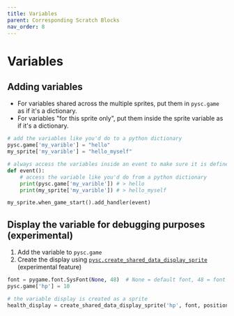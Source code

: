 ```yaml
---
title: Variables
parent: Corresponding Scratch Blocks
nav_order: 8
---
```


# Variables

## Adding variables
- For variables shared across the multiple sprites, put them in `pysc.game` as if it's a dictionary.
- For variables "for this sprite only", put them inside the sprite variable as if it's a dictionary.

```python
# add the variables like you'd do to a python dictionary
pysc.game['my_varible'] = "hello"
my_sprite['my_varible'] = "hello_myself"

# always access the variables inside an event to make sure it is defined when accessing.
def event():
    # access the variable like you'd do from a python dictionary
    print(pysc.game['my_varible']) # > hello
    print(my_sprite['my_varible']) # > hello_myself

my_sprite.when_game_start().add_handler(event)
```

## Display the variable for debugging purposes (experimental)
1. Add the variable to `pysc.game`
2. Create the display using <a target="_blank" href="../pdoc/pyscratch/sprite.html#create_shared_data_display_sprite"><code>pysc.create_shared_data_display_sprite</code></a> (experimental feature)


```python
font = pygame.font.SysFont(None, 48)  # None = default font, 48 = font size
pysc.game['hp'] = 10

# the variable display is created as a sprite 
health_display = create_shared_data_display_sprite('hp', font, position=(100, 100), update_period=0.5)
```